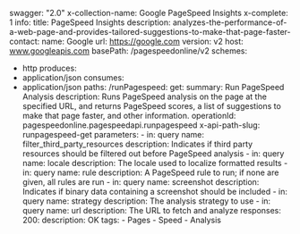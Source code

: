 swagger: "2.0"
x-collection-name: Google PageSpeed Insights
x-complete: 1
info:
  title: PageSpeed Insights
  description: analyzes-the-performance-of-a-web-page-and-provides-tailored-suggestions-to-make-that-page-faster-
  contact:
    name: Google
    url: https://google.com
  version: v2
host: www.googleapis.com
basePath: /pagespeedonline/v2
schemes:
- http
produces:
- application/json
consumes:
- application/json
paths:
  /runPagespeed:
    get:
      summary: Run PageSpeed Analysis
      description: Runs PageSpeed analysis on the page at the specified URL, and returns
        PageSpeed scores, a list of suggestions to make that page faster, and other
        information.
      operationId: pagespeedonline.pagespeedapi.runpagespeed
      x-api-path-slug: runpagespeed-get
      parameters:
      - in: query
        name: filter_third_party_resources
        description: Indicates if third party resources should be filtered out before
          PageSpeed analysis
      - in: query
        name: locale
        description: The locale used to localize formatted results
      - in: query
        name: rule
        description: A PageSpeed rule to run; if none are given, all rules are run
      - in: query
        name: screenshot
        description: Indicates if binary data containing a screenshot should be included
      - in: query
        name: strategy
        description: The analysis strategy to use
      - in: query
        name: url
        description: The URL to fetch and analyze
      responses:
        200:
          description: OK
      tags:
      - Pages
      - Speed
      - Analysis